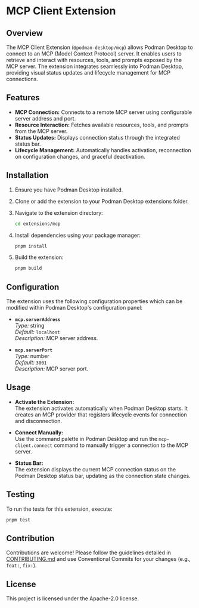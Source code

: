 # MCP Client Extension

## Overview
The MCP Client Extension (`@podman-desktop/mcp`) allows Podman Desktop to connect to an MCP (Model Context Protocol) server. It enables users to retrieve and interact with resources, tools, and prompts exposed by the MCP server. The extension integrates seamlessly into Podman Desktop, providing visual status updates and lifecycle management for MCP connections.

## Features
- **MCP Connection:** Connects to a remote MCP server using configurable server address and port.
- **Resource Interaction:** Fetches available resources, tools, and prompts from the MCP server.
- **Status Updates:** Displays connection status through the integrated status bar.
- **Lifecycle Management:** Automatically handles activation, reconnection on configuration changes, and graceful deactivation.

## Installation
1. Ensure you have Podman Desktop installed.
2. Clone or add the extension to your Podman Desktop extensions folder.
3. Navigate to the extension directory:

   ```sh
   cd extensions/mcp
   ```

4. Install dependencies using your package manager:

   ```sh
   pnpm install
   ```

5. Build the extension:

   ```sh
   pnpm build
   ```

## Configuration
The extension uses the following configuration properties which can be modified within Podman Desktop's configuration panel:
- **`mcp.serverAddress`**  
  *Type:* string  
  *Default:* `localhost`  
  *Description:* MCP server address.
  
- **`mcp.serverPort`**  
  *Type:* number  
  *Default:* `3001`  
  *Description:* MCP server port.

## Usage
- **Activate the Extension:**  
  The extension activates automatically when Podman Desktop starts. It creates an MCP provider that registers lifecycle events for connection and disconnection.
  
- **Connect Manually:**  
  Use the command palette in Podman Desktop and run the `mcp-client.connect` command to manually trigger a connection to the MCP server.

- **Status Bar:**  
  The extension displays the current MCP connection status on the Podman Desktop status bar, updating as the connection state changes.

## Testing
To run the tests for this extension, execute:

```sh
pnpm test
```

## Contribution
Contributions are welcome! Please follow the guidelines detailed in [CONTRIBUTING.md](../../CONTRIBUTING.md) and use Conventional Commits for your changes (e.g., `feat:`, `fix:`).

## License
This project is licensed under the Apache-2.0 license. 